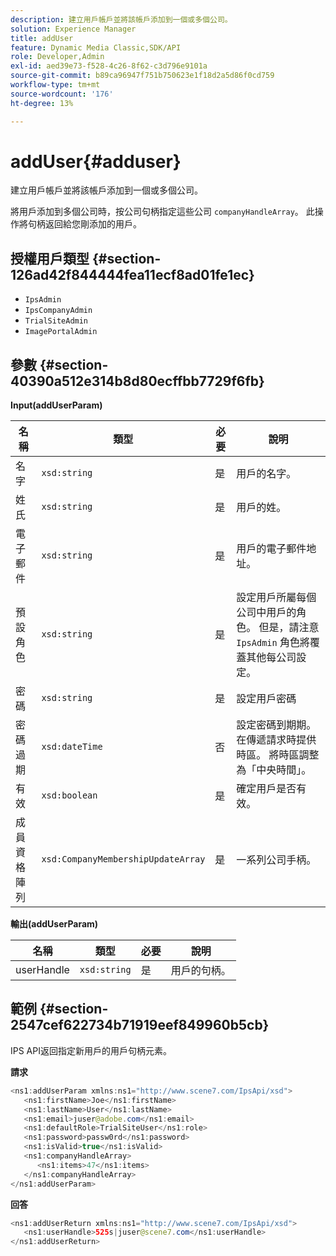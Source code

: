 ```yaml
---
description: 建立用戶帳戶並將該帳戶添加到一個或多個公司。
solution: Experience Manager
title: addUser
feature: Dynamic Media Classic,SDK/API
role: Developer,Admin
exl-id: aed39e73-f528-4c26-8f62-c3d796e9101a
source-git-commit: b89ca96947f751b750623e1f18d2a5d86f0cd759
workflow-type: tm+mt
source-wordcount: '176'
ht-degree: 13%

---
```


# addUser{#adduser}

建立用戶帳戶並將該帳戶添加到一個或多個公司。

將用戶添加到多個公司時，按公司句柄指定這些公司 `companyHandleArray`。 此操作將句柄返回給您剛添加的用戶。

## 授權用戶類型 {#section-126ad42f844444fea11ecf8ad01fe1ec}

* `IpsAdmin`
* `IpsCompanyAdmin`
* `TrialSiteAdmin`
* `ImagePortalAdmin`

## 參數 {#section-40390a512e314b8d80ecffbb7729f6fb}

**Input(addUserParam)**

| 名稱 | 類型 | 必要 | 說明 |
|---|---|---|---|
| 名字 | `xsd:string` | 是 | 用戶的名字。 |
| 姓氏 | `xsd:string` | 是 | 用戶的姓。 |
| 電子郵件 | `xsd:string` | 是 | 用戶的電子郵件地址。 |
| 預設角色 | `xsd:string` | 是 | 設定用戶所屬每個公司中用戶的角色。 但是，請注意 `IpsAdmin` 角色將覆蓋其他每公司設定。 |
| 密碼 | `xsd:string` | 是 | 設定用戶密碼 |
| 密碼過期 | `xsd:dateTime` | 否 | 設定密碼到期期。 在傳遞請求時提供時區。 將時區調整為「中央時間」。 |
| 有效 | `xsd:boolean` | 是 | 確定用戶是否有效。 |
| 成員資格陣列 | `xsd:CompanyMembershipUpdateArray` | 是 | 一系列公司手柄。 |

**輸出(addUserParam)**

| 名稱 | 類型 | 必要 | 說明 |
|---|---|---|---|
| userHandle | `xsd:string` | 是 | 用戶的句柄。 |

## 範例 {#section-2547cef622734b71919eef849960b5cb}

IPS API返回指定新用戶的用戶句柄元素。

**請求**

```java {.line-numbers}
<ns1:addUserParam xmlns:ns1="http://www.scene7.com/IpsApi/xsd">
   <ns1:firstName>Joe</ns1:firstName>
   <ns1:lastName>User</ns1:lastName>
   <ns1:email>juser@adobe.com</ns1:email>
   <ns1:defaultRole>TrialSiteUser</ns1:role>
   <ns1:password>passw0rd</ns1:password>
   <ns1:isValid>true</ns1:isValid>
   <ns1:companyHandleArray>
      <ns1:items>47</ns1:items>
   </ns1:companyHandleArray>
</ns1:addUserParam>
```

**回答**

```java {.line-numbers}
<ns1:addUserReturn xmlns:ns1="http://www.scene7.com/IpsApi/xsd">
   <ns1:userHandle>525s|juser@scene7.com</ns1:userHandle>
</ns1:addUserReturn>
```
